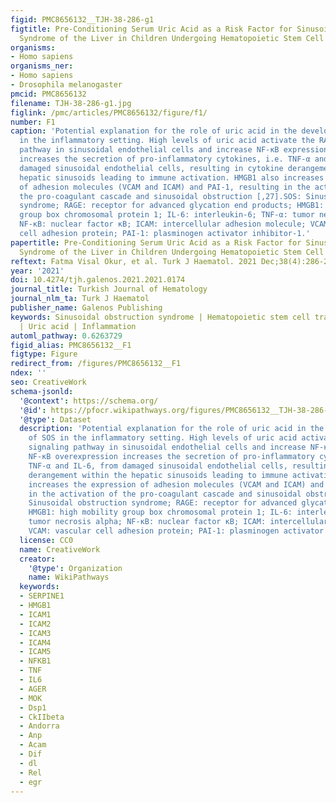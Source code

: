```yaml
---
figid: PMC8656132__TJH-38-286-g1
figtitle: Pre-Conditioning Serum Uric Acid as a Risk Factor for Sinusoidal Obstruction
  Syndrome of the Liver in Children Undergoing Hematopoietic Stem Cell Transplantation
organisms:
- Homo sapiens
organisms_ner:
- Homo sapiens
- Drosophila melanogaster
pmcid: PMC8656132
filename: TJH-38-286-g1.jpg
figlink: /pmc/articles/PMC8656132/figure/f1/
number: F1
caption: 'Potential explanation for the role of uric acid in the development of SOS
  in the inflammatory setting. High levels of uric acid activate the RAGE/HMGB1 signaling
  pathway in sinusoidal endothelial cells and increase NF-κB expression. NF-κB overexpression
  increases the secretion of pro-inflammatory cytokines, i.e. TNF-α and IL-6, from
  damaged sinusoidal endothelial cells, resulting in cytokine derangement within the
  hepatic sinusoids leading to immune activation. HMGB1 also increases the expression
  of adhesion molecules (VCAM and ICAM) and PAI-1, resulting in the activation of
  the pro-coagulant cascade and sinusoidal obstruction [,27].SOS: Sinusoidal obstruction
  syndrome; RAGE: receptor for advanced glycation end products; HMGB1: high mobility
  group box chromosomal protein 1; IL-6: interleukin-6; TNF-α: tumor necrosis alpha;
  NF-κB: nuclear factor κB; ICAM: intercellular adhesion molecule; VCAM: vascular
  cell adhesion protein; PAI-1: plasminogen activator inhibitor-1.'
papertitle: Pre-Conditioning Serum Uric Acid as a Risk Factor for Sinusoidal Obstruction
  Syndrome of the Liver in Children Undergoing Hematopoietic Stem Cell Transplantation.
reftext: Fatma Visal Okur, et al. Turk J Haematol. 2021 Dec;38(4):286-293.
year: '2021'
doi: 10.4274/tjh.galenos.2021.2021.0174
journal_title: Turkish Journal of Hematology
journal_nlm_ta: Turk J Haematol
publisher_name: Galenos Publishing
keywords: Sinusoidal obstruction syndrome | Hematopoietic stem cell transplantation
  | Uric acid | Inflammation
automl_pathway: 0.6263729
figid_alias: PMC8656132__F1
figtype: Figure
redirect_from: /figures/PMC8656132__F1
ndex: ''
seo: CreativeWork
schema-jsonld:
  '@context': https://schema.org/
  '@id': https://pfocr.wikipathways.org/figures/PMC8656132__TJH-38-286-g1.html
  '@type': Dataset
  description: 'Potential explanation for the role of uric acid in the development
    of SOS in the inflammatory setting. High levels of uric acid activate the RAGE/HMGB1
    signaling pathway in sinusoidal endothelial cells and increase NF-κB expression.
    NF-κB overexpression increases the secretion of pro-inflammatory cytokines, i.e.
    TNF-α and IL-6, from damaged sinusoidal endothelial cells, resulting in cytokine
    derangement within the hepatic sinusoids leading to immune activation. HMGB1 also
    increases the expression of adhesion molecules (VCAM and ICAM) and PAI-1, resulting
    in the activation of the pro-coagulant cascade and sinusoidal obstruction [,27].SOS:
    Sinusoidal obstruction syndrome; RAGE: receptor for advanced glycation end products;
    HMGB1: high mobility group box chromosomal protein 1; IL-6: interleukin-6; TNF-α:
    tumor necrosis alpha; NF-κB: nuclear factor κB; ICAM: intercellular adhesion molecule;
    VCAM: vascular cell adhesion protein; PAI-1: plasminogen activator inhibitor-1.'
  license: CC0
  name: CreativeWork
  creator:
    '@type': Organization
    name: WikiPathways
  keywords:
  - SERPINE1
  - HMGB1
  - ICAM1
  - ICAM2
  - ICAM3
  - ICAM4
  - ICAM5
  - NFKB1
  - TNF
  - IL6
  - AGER
  - MOK
  - Dsp1
  - CkIIbeta
  - Andorra
  - Anp
  - Acam
  - Dif
  - dl
  - Rel
  - egr
---
```

